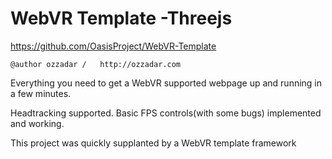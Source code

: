 # WebVR Template -Threejs
https://github.com/OasisProject/WebVR-Template

    @author ozzadar /   http://ozzadar.com
Everything you need to get a WebVR supported webpage up and running in a few minutes.

Headtracking supported.
Basic FPS controls(with some bugs) implemented and working.


This project was quickly supplanted by a WebVR template framework
